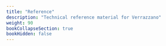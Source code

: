 ```yaml
---
title: "Reference"
description: "Technical reference material for Verrazzano"
weight: 90
bookCollapseSection: true
bookHidden: false
---
```


